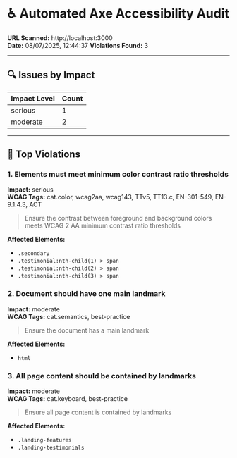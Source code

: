 # ♿ Automated Axe Accessibility Audit

**URL Scanned:** http://localhost:3000  
**Date:** 08/07/2025, 12:44:37
**Violations Found:** 3

---

## 🔍 Issues by Impact

| Impact Level | Count |
|--------------|-------|
| serious | 1 |
| moderate | 2 |

---

## 📌 Top Violations


### 1. Elements must meet minimum color contrast ratio thresholds  
**Impact:** serious  
**WCAG Tags:** cat.color, wcag2aa, wcag143, TTv5, TT13.c, EN-301-549, EN-9.1.4.3, ACT

> Ensure the contrast between foreground and background colors meets WCAG 2 AA minimum contrast ratio thresholds

**Affected Elements:**
- `.secondary`
- `.testimonial:nth-child(1) > span`
- `.testimonial:nth-child(2) > span`
- `.testimonial:nth-child(3) > span`


### 2. Document should have one main landmark  
**Impact:** moderate  
**WCAG Tags:** cat.semantics, best-practice

> Ensure the document has a main landmark

**Affected Elements:**
- `html`


### 3. All page content should be contained by landmarks  
**Impact:** moderate  
**WCAG Tags:** cat.keyboard, best-practice

> Ensure all page content is contained by landmarks

**Affected Elements:**
- `.landing-features`
- `.landing-testimonials`